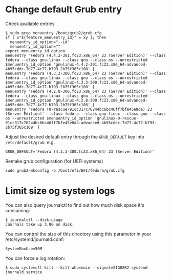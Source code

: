 # Change default Grub entry

Check available entries
```
$ sudo grep menuentry /boot/grub2/grub.cfg
if [ x"${feature_menuentry_id}" = xy ]; then
  menuentry_id_option="--id"
  menuentry_id_option=""
export menuentry_id_option
menuentry 'Fedora (4.4.2-301.fc23.x86_64) 23 (Server Edition)' --class fedora --class gnu-linux --class gnu --class os --unrestricted $menuentry_id_option 'gnulinux-4.4.2-301.fc23.x86_64-advanced-4b95cddc-7d77-4c77-b793-2b75f365c108' {
menuentry 'Fedora (4.3.3-300.fc23.x86_64) 23 (Server Edition)' --class fedora --class gnu-linux --class gnu --class os --unrestricted $menuentry_id_option 'gnulinux-4.3.3-300.fc23.x86_64-advanced-4b95cddc-7d77-4c77-b793-2b75f365c108' {
menuentry 'Fedora (4.2.8-300.fc23.x86_64) 23 (Server Edition)' --class fedora --class gnu-linux --class gnu --class os --unrestricted $menuentry_id_option 'gnulinux-4.2.8-300.fc23.x86_64-advanced-4b95cddc-7d77-4c77-b793-2b75f365c108' {
menuentry 'Fedora (0-rescue-91cc317c76244bc6bc46ff7bfe45e8da) 23 (Server Edition)' --class fedora --class gnu-linux --class gnu --class os --unrestricted $menuentry_id_option 'gnulinux-0-rescue-91cc317c76244bc6bc46ff7bfe45e8da-advanced-4b95cddc-7d77-4c77-b793-2b75f365c108' {
```

Adjust the desired default entry through the `GRUB_DEFAULT` key into `/etc/default/grub`. e.g.
```
GRUB_DEFAULT='Fedora (4.3.3-300.fc23.x86_64) 23 (Server Edition)'
```

Remake grub configuration (for UEFI systems)
```
sudo grub2-mkconfig -o /boot/efi/EFI/fedora/grub.cfg
```

# Limit size og system logs

You can also query journalctl to find out how much disk space it's consuming:

```
$ journalctl --disk-usage
Journals take up 3.8G on disk.
```

You can control the size of this directory using this parameter in your /etc/systemd/journald.conf:

```
SystemMaxUse=50M
```

You can force a log rotation:

```
$ sudo systemctl kill --kill-who=main --signal=SIGUSR2 systemd-journald.service
```
